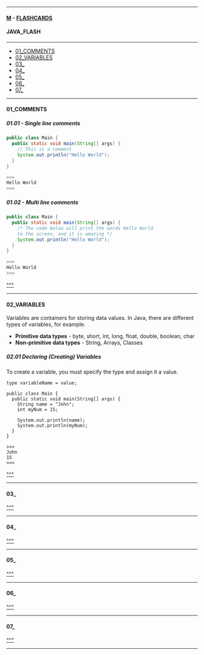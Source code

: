 
---

#### [M](https://github.com/ttltrk/TTT/blob/master/menu.md) - [FLASHCARDS](https://github.com/ttltrk/TTT/tree/master/FLASHCARDS/FLASHCARDS.md)

#### JAVA_FLASH

---

* [01_COMMENTS](#01_COMMENTS)
* [02_VARIABLES](#02_VARIABLES)
* [03_](#)
* [04_](#)
* [05_](#)
* [06_](#)
* [07_](#)

---

#### 01_COMMENTS

##### 01.01 - Single line comments

```java
public class Main {
  public static void main(String[] args) {
    // This is a comment
    System.out.println("Hello World");
  }
}

>>>
Hello World
>>>
```

##### 01.02 - Multi line comments

```java
public class Main {
  public static void main(String[] args) {
    /* The code below will print the words Hello World
    to the screen, and it is amazing */
    System.out.println("Hello World");
  }
}

>>>
Hello World
>>>
```

[^^^](#JAVA_FLASH)

---

#### 02_VARIABLES

Variables are containers for storing data values.
In Java, there are different types of variables, for example.

- **Primitive data types** - byte, short, int, long, float, double, boolean, char
- **Non-primitive data types** - String, Arrays, Classes

##### 02.01 Declaring (Creating) Variables

To create a variable, you must specify the type and assign it a value.

```jv
type variableName = value;
```

```jv
public class Main {
  public static void main(String[] args) {
    String name = "John";
    int myNum = 15;

    System.out.println(name);
    System.out.println(myNum);
  }
}

>>>
John
15
>>>
```

[^^^](#JAVA_FLASH)

---

#### 03_

[^^^](#JAVA_FLASH)

---

#### 04_

[^^^](#JAVA_FLASH)

---

#### 05_

[^^^](#JAVA_FLASH)

---

#### 06_

[^^^](#JAVA_FLASH)

---

#### 07_

[^^^](#JAVA_FLASH)

---
